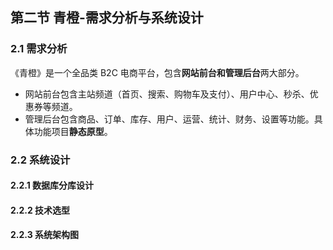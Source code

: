 ## 第二节 青橙-需求分析与系统设计

### 2.1 需求分析

《青橙》是一个全品类 B2C 电商平台，包含**网站前台和管理后台**两大部分。
* 网站前台包含主站频道（首页、搜索、购物车及支付）、用户中心、秒杀、优惠券等频道。
* 管理后台包含商品、订单、库存、用户、运营、统计、财务、设置等功能。具体功能项目**静态原型**。



### 2.2 系统设计



#### 2.2.1 数据库分库设计



#### 2.2.2 技术选型




#### 2.2.3 系统架构图